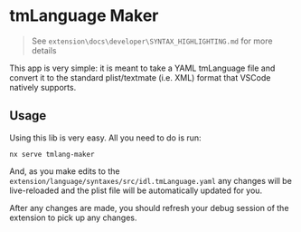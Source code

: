 # tmLanguage Maker

> See `extension\docs\developer\SYNTAX_HIGHLIGHTING.md` for more details

This app is very simple: it is meant to take a YAML tmLanguage file and convert it to the standard plist/textmate (i.e. XML) format that VSCode natively supports.

## Usage

Using this lib is very easy. All you need to do is run:

```shell
nx serve tmlang-maker
```

And, as you make edits to the `extension/language/syntaxes/src/idl.tmLanguage.yaml` any changes will be live-reloaded and the plist file will be automatically updated for you.

After any changes are made, you should refresh your debug session of the extension to pick up any changes.

